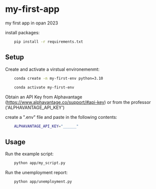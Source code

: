 # my-first-app
my first app in opan 2023

install packages:
```sh
    pip install -r requirements.txt
```


## Setup
Create and activate a virstual environemenmt:

```sh
    conda create -n my-first-env python=3.10
    
    conda activate my-first-env
``` 

Obtain an API Key from Alphavantage (https://www.alphavantage.co/support/#api-key) or from the professor ('ALPHAVANTAGE_API_KEY')

create a ".env" file and paste in the following contents:

```sh
    ALPHAVANTAGE_API_KEY="______"
```


## Usage

Run the example script:
```sh
    python app/my_script.py 
```

Run the unemployment report:
```sh
    python app/unemployment.py
```

